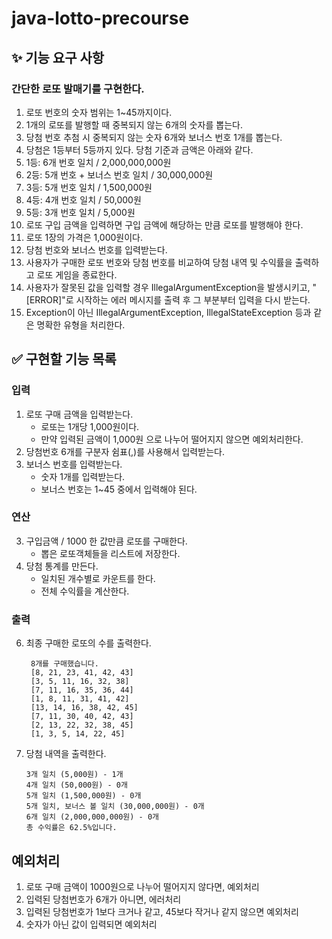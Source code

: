 # java-lotto-precourse

## ✨ 기능 요구 사항

### 간단한 로또 발매기를 구현한다.

1. 로또 번호의 숫자 범위는 1~45까지이다.
2. 1개의 로또를 발행할 때 중복되지 않는 6개의 숫자를 뽑는다.
3. 당첨 번호 추첨 시 중복되지 않는 숫자 6개와 보너스 번호 1개를 뽑는다.
4. 당첨은 1등부터 5등까지 있다. 당첨 기준과 금액은 아래와 같다.
5. 1등: 6개 번호 일치 / 2,000,000,000원
6. 2등: 5개 번호 + 보너스 번호 일치 / 30,000,000원
7. 3등: 5개 번호 일치 / 1,500,000원
8. 4등: 4개 번호 일치 / 50,000원
9. 5등: 3개 번호 일치 / 5,000원
10. 로또 구입 금액을 입력하면 구입 금액에 해당하는 만큼 로또를 발행해야 한다.
11. 로또 1장의 가격은 1,000원이다.
12. 당첨 번호와 보너스 번호를 입력받는다.
13. 사용자가 구매한 로또 번호와 당첨 번호를 비교하여 당첨 내역 및 수익률을 출력하고 로또 게임을 종료한다.
14. 사용자가 잘못된 값을 입력할 경우 IllegalArgumentException을 발생시키고, "[ERROR]"로 시작하는 에러 메시지를 출력 후 그 부분부터 입력을 다시 받는다.
15. Exception이 아닌 IllegalArgumentException, IllegalStateException 등과 같은 명확한 유형을 처리한다.

## ✅ 구현할 기능 목록

### 입력

1. 로또 구매 금액을 입력받는다.
   - 로또는 1개당 1,000원이다.
   - 만약 입력된 금액이 1,000원 으로 나누어 떨어지지 않으면 예외처리한다.
2. 당첨번호 6개를 구분자 쉼표(,)를 사용해서 입력받는다.
2. 보너스 번호를 입력받는다.
   - 숫자 1개를 입력받는다.
   - 보너스 번호는 1~45 중에서 입력해야 된다.

### 연산
3. 구입금액 / 1000 한 값만큼 로또를 구매한다.
   - 뽑은 로또객체들을 리스트에 저장한다.
4. 당첨 통계를 만든다.
   - 일치된 개수별로 카운트를 한다.
   - 전체 수익률을 계산한다.

### 출력

6. 최종 구매한 로또의 수를 출력한다.
    
        8개를 구매했습니다.
        [8, 21, 23, 41, 42, 43]
        [3, 5, 11, 16, 32, 38]
        [7, 11, 16, 35, 36, 44]
        [1, 8, 11, 31, 41, 42]
        [13, 14, 16, 38, 42, 45]
        [7, 11, 30, 40, 42, 43]
        [2, 13, 22, 32, 38, 45]
        [1, 3, 5, 14, 22, 45]
7. 당첨 내역을 출력한다. 

       3개 일치 (5,000원) - 1개
       4개 일치 (50,000원) - 0개
       5개 일치 (1,500,000원) - 0개
       5개 일치, 보너스 볼 일치 (30,000,000원) - 0개
       6개 일치 (2,000,000,000원) - 0개
       총 수익률은 62.5%입니다.

## 예외처리
1. 로또 구매 금액이 1000원으로 나누어 떨어지지 않다면, 예외처리
2. 입력된 당첨번호가 6개가 아니면, 에러처리
3. 입력된 당첨번호가 1보다 크거나 같고, 45보다 작거나 같지 않으면 예외처리
4. 숫자가 아닌 값이 입력되면 예외처리

